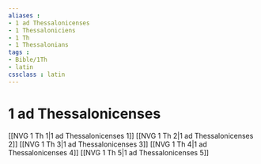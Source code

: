 ```yaml
---
aliases : 
- 1 ad Thessalonicenses
- 1 Thessaloniciens
- 1 Th
- 1 Thessalonians
tags : 
- Bible/1Th
- latin
cssclass : latin
---
```


# 1 ad Thessalonicenses

[[NVG 1 Th 1|1 ad Thessalonicenses 1]]
[[NVG 1 Th 2|1 ad Thessalonicenses 2]]
[[NVG 1 Th 3|1 ad Thessalonicenses 3]]
[[NVG 1 Th 4|1 ad Thessalonicenses 4]]
[[NVG 1 Th 5|1 ad Thessalonicenses 5]]
